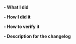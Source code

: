 <!--
Please make sure you've read and understood our contributing guidelines;
https://github.com/ZupIT/beagle-web-react/blob/master/CONTRIBUTING.md

Please provide the following information:
-->

**- What I did**

**- How I did it**

**- How to verify it**

**- Description for the changelog**
<!--
Write a short (one line) summary that describes the changes in this
pull request for inclusion in the changelog:
-->
